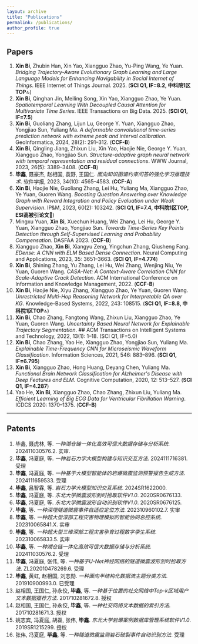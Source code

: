 ```yaml
---
layout: archive
title: "Publications"
permalink: /publications/
author_profile: true
---
```


## Papers

1. **Xin Bi**, Zhubin Han, Xin Yao, Xiangguo Zhao, Yu-Ping Wang, Ye Yuan. *Bridging Trajectory-Aware Evolutionary Graph Learning and Large Language Models for Enhancing Navigability in Social Internet of Things*. IEEE Internet of Things Journal. 2025. (**SCI Q1, IF=8.2, 中科院1区TOP**🔝)
2. **Xin Bi**, Qinghan Jin, Meiling Song, Xin Yao, Xiangguo Zhao, Ye Yuan. *Spatiotemporal Learning With Decoupled Causal Attention for Multivariate Time Series*. IEEE Transactions on Big Data. 2025. (**SCI Q1, IF=7.5**)
3. **Xin Bi**, Guoliang Zhang, Lijun Lu, George Y. Yuan, Xiangguo Zhao, Yongjiao Sun, Yuliang Ma. *A deformable convolutional time-series prediction network with extreme peak and interval calibration*. GeoInformatica, 2024, 28(2): 291–312. (**CCF-B**)
4. **Xin Bi**, Qingling Jiang, Zhixun Liu, Xin Yao, Haojie Nie, George Y. Yuan, Xiangguo Zhao, Yongjiao Sun. *Structure-adaptive graph neural network with temporal representation and residual connections*. WWW Journal, 2023, 26(5): 3389–3408. (**CCF-B**)
5. **毕鑫**, 聂豪杰, 赵相国, 袁野, 王国仁. *面向知识图谱约束问答的强化学习推理技术*. 软件学报, 2023, 34(10): 4565–4583. (**CCF-A**)
6. **Xin Bi**, Haojie Nie, Guoliang Zhang, Lei Hu, Yuliang Ma, Xiangguo Zhao, Ye Yuan, Guoren Wang. *Boosting Question Answering over Knowledge Graph with Reward Integration and Policy Evaluation under Weak Supervision*. IP&M, 2023, 60(2): 103242. (**SCI Q1, IF=7.4, 中科院1区TOP, ESI高被引论文**🌟)
7. Mingxu Yuan, **Xin Bi**, Xuechun Huang, Wei Zhang, Lei Hu, George Y. Yuan, Xiangguo Zhao, Yongjiao Sun. *Towards Time-Series Key Points Detection through Self-Supervised Learning and Probability Compensation*. DASFAA 2023. (**CCF-B**)
8. Xiangguo Zhao, **Xin Bi**, Xiangyu Zeng, Yingchun Zhang, Qiusheng Fang. *EDense: A CNN with ELM Based Dense Connection*. Neural Computing and Applications, 2023, 35: 3651–3663. (**SCI Q1, IF=4.774**)
9. **Xin Bi**, Shining Zhang, Yu Zhang, Lei Hu, Wei Zhang, Wenjing Niu, Ye Yuan, Guoren Wang. *CASA-Net: A Context-Aware Correlation CNN for Scale-Adaptive Crack Detection*. ACM International Conference on Information and Knowledge Management, 2022. (**CCF-B**)
10. **Xin Bi**, Haojie Nie, Xiyu Zhang, Xiangguo Zhao, Ye Yuan, Guoren Wang. *Unrestricted Multi-Hop Reasoning Network for Interpretable QA over KG*. Knowledge-Based Systems, 2022, 243: 108515. (**SCI Q1, IF=8.8, 中科院1区TOP**🔝)
11. **Xin Bi**, Chao Zhang, Fangtong Wang, Zhixun Liu, Xiangguo Zhao, Ye Yuan, Guoren Wang. *Uncertainty Based Neural Network for Explainable Trajectory Segmentation*. ## ACM Transactions on Intelligent Systems and Technology, 2022, 13(1): 1–18. (SCI Q1, IF=5.0)
12. **Xin Bi**, Chao Zhang, Yao He, Xiangguo Zhao, Yongjiao Sun, Yuliang Ma. *Explainable Time-Frequency CNN for Microseismic Waveform Classification*. Information Sciences, 2021, 546: 883–896. (**SCI Q1, IF=6.795**)
13. **Xin Bi**, Xiangguo Zhao, Hong Huang, Deyang Chen, Yuliang Ma. *Functional Brain Network Classification for Alzheimer's Disease with Deep Features and ELM*. Cognitive Computation, 2020, 12: 513–527. (**SCI Q1, IF=4.287**)
14. Yao He, **Xin Bi**, Xiangguo Zhao, Chao Zhang, Zhixun Liu, Yuliang Ma. *Efficient Learning of Big ECG Data for Ventricular Fibrillation Warning*. ICDCS 2020: 1370–1375. (**CCF-B**)

---

## Patents

1. 毕鑫, 聂虎林, 等. *一种湖仓链一体化高效可信大数据存储与分析系统*. 202411030576.2. 实审.
2. **毕鑫**, 冯夏庭, 等. *一种岩石力学大模型构建与知识交互方法*. 2024111716381. 受理
3. **毕鑫**, 冯夏庭, 等. *一种基于大模型智能体的岩爆微震监测预警报告生成方法*. 2024111659533. 受理
4. **毕鑫**, 吕智霖, 等. *岩石力学大模型知识交互系统*. 2024SR1622000.
5. **毕鑫**, 冯夏庭, 等. *东北大学微震波形到时拾取软件V1.0*. 2020SR0676133.
6. **毕鑫**, 冯夏庭, 等. *东北大学微震波形自动识别软件V1.0*. 2020SR0676125.
7. **毕鑫**, 等. *一种深埋隧道微震事件自适应定位方法*. 202310960102.7. 实审
8. **毕鑫**, 等. *一种超大型深部工程灾害物理模拟的智能协同总控系统*. 202310065841.X. 实审
9. **毕鑫**, 等. *一种超大型三维深部工程灾害孕育过程数字孪生系统*. 202310065833.5. 实审
10. **毕鑫**, 等. *一种湖仓链一体化高效可信大数据存储与分析系统*. 202411030576.2. 受理
11. **毕鑫**, 冯夏庭, 张伟, 等. *一种基于U-Net神经网络的隧道微震波形到时拾取方法*. ZL202010478269.6. 受理
12. **毕鑫**, 黄虹, 赵相国, 刘志勋. *一种面向半结构化数据流主题分类方法*. 201910900993.0. 已受理
13. 赵相国, 王国仁, 孙永佼, **毕鑫**, 等. *一种基于位置的社交网络中Top-k区域用户文本数据推荐方法*. 201710281672.8. 授权
14. 赵相国, 王国仁, 孙永佼, **毕鑫**, 等. *一种社交网络文本数据的索引方法*. 201710281671.3. 授权
15. 姚志宾, 冯夏庭, 胡磊, 张伟, **毕鑫**. *东北大学岩爆案例数据库管理系统软件V1.0*. 2019SR1215299. 授权
16. 张伟, 冯夏庭, **毕鑫**, 等. *一种隧道微震监测岩石破裂事件自动识别方法*. 受理
